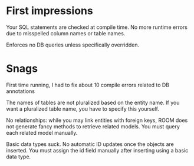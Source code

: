# First impressions

Your SQL statements are checked at compile time. No more runtime errors due to misspelled column
names or table names. 

Enforces no DB queries unless specifically overridden. 



# Snags

First time running, I had to fix about 10 compile errors related to DB annotations

The names of tables are not pluralized based on the entity name.  If you want a pluralized table 
name, you have to specify this yourself.

No relationships: while you may link entities with foreign keys, ROOM does not generate fancy 
methods to retrieve related models. You must query each related model manually.  

Basic data types suck. No automatic ID updates once the objects are inserted.
You must assign the id field manually after inserting using a basic data type. 
